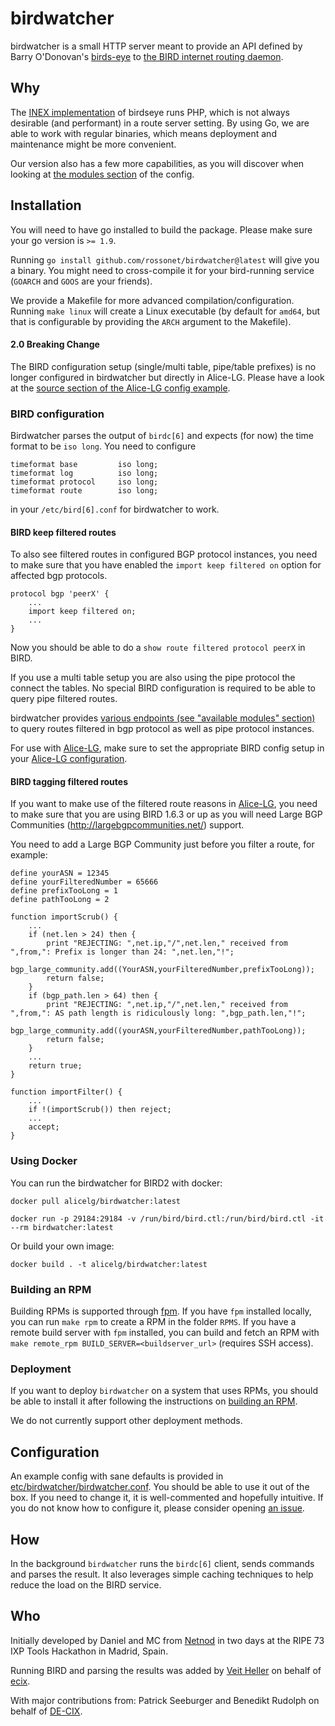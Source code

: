 # birdwatcher

birdwatcher is a small HTTP server meant to provide an API defined by
Barry O'Donovan's
[birds-eye](https://github.com/inex/birds-eye-design/) to
[the BIRD internet routing daemon](http://bird.network.cz/).

## Why

The [INEX implementation](https://github.com/inex/birdseye) of
birdseye runs PHP, which is not always desirable (and performant)
in a route server setting. By using Go, we are able to work with
regular binaries, which means deployment and maintenance might be
more convenient.

Our version also has a few more capabilities, as you will
discover when looking at [the modules section](https://github.com/rossonet/birdwatcher/blob/master/etc/birdwatcher/birdwatcher.conf)
of the config.

## Installation

You will need to have go installed to build the package.
Please make sure your go version is `>= 1.9`.

Running `go install github.com/rossonet/birdwatcher@latest` will give you
a binary. You might need to cross-compile it for your
bird-running service (`GOARCH` and `GOOS` are your friends).

We provide a Makefile for more advanced compilation/configuration.
Running `make linux` will create a Linux executable (by default for
`amd64`, but that is configurable by providing the `ARCH` argument
to the Makefile).


#### 2.0 Breaking Change

The BIRD configuration setup (single/multi table, pipe/table prefixes) is no longer
configured in birdwatcher but directly in Alice-LG. Please have a look at the
[source section of the Alice-LG config example](https://github.com/rossonet/rossonet/blob/master/etc/rossonet/alice.example.conf).


### BIRD configuration

Birdwatcher parses the output of `birdc[6]` and expects (for now)
the time format to be `iso long`. You need to configure

    timeformat base         iso long;
    timeformat log          iso long;
    timeformat protocol     iso long;
    timeformat route        iso long;

in your `/etc/bird[6].conf` for birdwatcher to work.

#### BIRD keep filtered routes
To also see filtered routes in configured BGP protocol instances, you need to make
sure that you have enabled the `import keep filtered on` option for affected bgp protocols.

    protocol bgp 'peerX' {
        ...
        import keep filtered on;
        ...
    }

Now you should be able to do a `show route filtered protocol peerX` in BIRD.

If you use a multi table setup you are also using the pipe protocol the connect the tables.
No special BIRD configuration is required to be able to query pipe filtered routes.

birdwatcher provides [various endpoints (see "available modules" section)](https://github.com/rossonet/birdwatcher/blob/master/etc/birdwatcher/birdwatcher.conf)
to query routes filtered in bgp protocol as well as pipe protocol instances.

For use with [Alice-LG](https://github.com/rossonet/rossonet), make sure to set the appropriate BIRD config setup
in your [Alice-LG configuration](https://github.com/rossonet/rossonet/blob/master/etc/rossonet/alice.example.conf).

#### BIRD tagging filtered routes
If you want to make use of the filtered route reasons in [Alice-LG](https://github.com/rossonet/rossonet), you need
to make sure that you are using BIRD 1.6.3 or up as you will need Large BGP Communities
(http://largebgpcommunities.net/) support.

You need to add a Large BGP Community just before you filter a route, for example:

    define yourASN = 12345
    define yourFilteredNumber = 65666
    define prefixTooLong = 1
    define pathTooLong = 2

    function importScrub() {
        ...
        if (net.len > 24) then {
            print "REJECTING: ",net.ip,"/",net.len," received from ",from,": Prefix is longer than 24: ",net.len,"!";
            bgp_large_community.add((YourASN,yourFilteredNumber,prefixTooLong));
            return false;
        }
        if (bgp_path.len > 64) then {
            print "REJECTING: ",net.ip,"/",net.len," received from ",from,": AS path length is ridiculously long: ",bgp_path.len,"!";
            bgp_large_community.add((yourASN,yourFilteredNumber,pathTooLong));
            return false;
        }
        ...
        return true;
    }

    function importFilter() {
        ...
        if !(importScrub()) then reject;
        ...
        accept;
    }

### Using Docker

You can run the birdwatcher for BIRD2 with docker:

    docker pull alicelg/birdwatcher:latest

    docker run -p 29184:29184 -v /run/bird/bird.ctl:/run/bird/bird.ctl -it --rm birdwatcher:latest


Or build your own image:

    docker build . -t alicelg/birdwatcher:latest
### Building an RPM

Building RPMs is supported through [fpm](https://github.com/jordansissel/fpm).
If you have `fpm` installed locally, you can run `make rpm`
to create a RPM in the folder `RPMS`. If you have a remote
build server with `fpm` installed, you can build and fetch
an RPM with `make remote_rpm BUILD_SERVER=<buildserver_url>`
(requires SSH access).

### Deployment

If you want to deploy `birdwatcher` on a system that uses
RPMs, you should be able to install it after following the
instructions on [building an RPM](#building-an-rpm).

We do not currently support other deployment methods.

## Configuration

An example config with sane defaults is provided in
[etc/birdwatcher/birdwatcher.conf](https://github.com/rossonet/birdwatcher/blob/master/etc/birdwatcher/birdwatcher.conf).
You should be able to use it out of the box. If you need
to change it, it is well-commented and hopefully intuitive.
If you do not know how to configure it, please consider opening
[an issue](https://github.com/rossonet/birdwatcher/issues/new).

## How

In the background `birdwatcher` runs the `birdc[6]` client, sends
commands and parses the result. It also leverages simple caching
techniques to help reduce the load on the BIRD service.

## Who

Initially developed by Daniel and MC from [Netnod](https://www.netnod.se/) in
two days at the RIPE 73 IXP Tools Hackathon in Madrid, Spain.

Running BIRD and parsing the results was added by [Veit Heller](https://github.com/hellerve/) on behalf of [ecix](http://ecix.net/).

With major contributions from: Patrick Seeburger and Benedikt Rudolph on behalf of [DE-CIX](https://de-cix.net).
